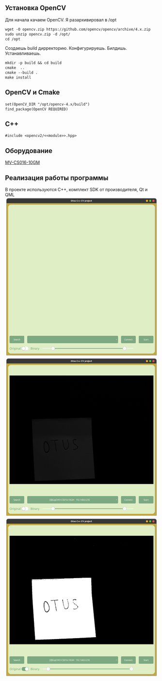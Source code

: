 ## Установка OpenCV
Для начала качаем OpenCV. Я разархивировал в /opt
```
wget -O opencv.zip https://github.com/opencv/opencv/archive/4.x.zip
sudo unzip opencv.zip -d /opt/
cd /opt
```
Создаешь build дирректорию. Конфигурируешь. Билдишь. Устанавливаешь.
```
mkdir -p build && cd build
cmake  ..
cmake --build .
make install
```
## OpenCV и Cmake
```
set(OpenCV_DIR "/opt/opencv-4.x/build")
find_package(OpenCV REQUIRED)
```
## C++
```
#include <opencv2/<<module>>.hpp>
```
## Оборудование 
 [MV-CS016-10GM](https://www.hikrobotics.com/en/machinevision/productdetail?id=4994&pageNumber=1&pageSize=50)

## Реализация работы программы
В проекте используются С++, комплект SDK от производителя, Qt и QML 
![Альтернативный текст](img/0.png "Подсказка")
![Альтернативный текст](img/1.png "Подсказка")
![Альтернативный текст](img/2.png "Подсказка")
